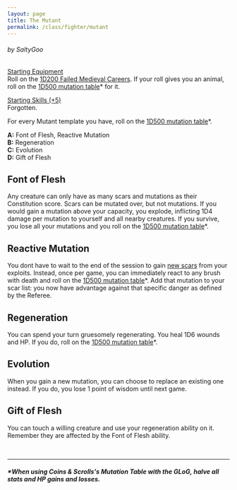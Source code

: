 ```yaml
---
layout: page
title: The Mutant
permalink: /class/fighter/mutant
---
```


###### by SaltyGoo

<ins>Starting Equipment</ins><br>
Roll on the [1D200 Failed Medieval Careers](http://tenfootpolemic.blogspot.com/2014/01/200-failed-medieval-careers.html). If your roll gives you an animal, roll on the [1D500 mutation table](https://coinsandscrolls.blogspot.com/2018/01/osr-1d500-biological-mutations.html)* for it.

<ins>Starting Skills (+5)</ins><br>
Forgotten.

For every Mutant template you have, roll on the [1D500 mutation table](https://coinsandscrolls.blogspot.com/2018/01/osr-1d500-biological-mutations.html)*.

**A:** Font of Flesh, Reactive Mutation<br>
**B:** Regeneration<br>
**C:** Evolution<br>
**D:** Gift of Flesh<br>

## Font of Flesh
Any creature can only have as many scars and mutations as their Constitution score. Scars can be mutated over, but not mutations. If you would gain a mutation above your capacity, you explode, inflicting 1D4 damage per mutation to yourself and all nearby creatures. If you survive, you lose all your mutations and you roll on the [1D500 mutation table](https://coinsandscrolls.blogspot.com/2018/01/osr-1d500-biological-mutations.html)*.

## Reactive Mutation
You dont have to wait to the end of the session to gain [new scars](https://saltygoo.github.io/2020/11/10/extra-rules#heroism--scars) from your exploits. Instead, once per game, you can immediately react to any brush with death and roll on the [1D500 mutation table](https://coinsandscrolls.blogspot.com/2018/01/osr-1d500-biological-mutations.html)*. Add that mutation to your scar list: you now have advantage against that specific danger as defined by the Referee.

## Regeneration
You can spend your turn gruesomely regenerating. You heal 1D6 wounds and HP. If you do, roll on the [1D500 mutation table](https://coinsandscrolls.blogspot.com/2018/01/osr-1d500-biological-mutations.html)*.

## Evolution
When you gain a new mutation, you can choose to replace an existing one instead. If you do, you lose 1 point of wisdom until next game.

## Gift of Flesh
You can touch a willing creature and use your regeneration ability on it. Remember they are affected by the Font of Flesh ability.

<br>

---

##### **When using Coins & Scrolls's Mutation Table with the GLoG, halve all stats and HP gains and losses.*
